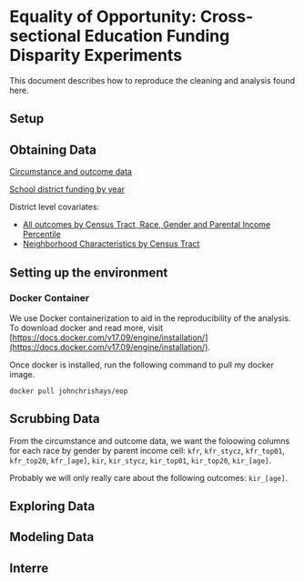 # Equality of Opportunity: Cross-sectional Education Funding Disparity Experiments

This document describes how to reproduce the cleaning and analysis found here.

## Setup

## Obtaining Data

[Circumstance and outcome data](https://opportunityinsights.org/paper/the-opportunity-atlas/)

[School district funding by year](https://www.census.gov/programs-surveys/gov-finances/data/historical-data.html)

District level covariates:

* [All outcomes by Census Tract, Race, Gender and Parental Income Percentile](https://opportunityinsights.org/data/)
* [Neighborhood Characteristics by Census Tract](https://opportunityinsights.org/data/) 

## Setting up the environment

### Docker Container

We use Docker containerization to aid in the reproducibility of the analysis. To download docker and read more, visit [https://docs.docker.com/v17.09/engine/installation/](https://docs.docker.com/v17.09/engine/installation/).

Once docker is installed, run the following command to pull my docker image. 
```
docker pull johnchrishays/eop
```


## Scrubbing Data

From the circumstance and outcome data, we want the foloowing columns for each race by gender by parent income cell: `kfr`, `kfr_stycz`, `kfr_top01`, `kfr_top20`, `kfr_[age]`, `kir`, `kir_stycz`, `kir_top01`, `kir_top20`, `kir_[age]`.

Probably we will only really care about the following outcomes: `kir_[age]`.

## Exploring Data

## Modeling Data

## Interre
